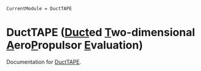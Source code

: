 ```@meta
CurrentModule = DuctTAPE
```

# DuctTAPE ([Duct]()ed [T]()wo-dimensional [A]()ero[P]()ropulsor [E]()valuation)

Documentation for [DuctTAPE](https://github.com/byuflowlab/DuctTAPE.jl).

